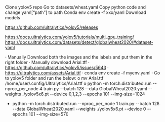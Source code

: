 Clone yolov5 repo
Go to datasets/wheat.yaml
Copy python code and change yaml[“path”] to path
Conda env create -f xxx/yaml
Download models
 
https://github.com/ultralytics/yolov5/releases
 
 
https://docs.ultralytics.com/yolov5/tutorials/multi_gpu_training/ 
https://docs.ultralytics.com/datasets/detect/globalwheat2020/#dataset-yaml 
 
·         Manually Download both the images and the labels and put them in the right folder 
·         Manually download Arial.tff 
·         https://github.com/ultralytics/yolov5/issues/5643 
·         https://ultralytics.com/assets/Arial.ttf
·         conda env create –f myenv.yaml 
·         Go to yolov5 folder and run the below: 
o    mv Arial.ttf /home/user/.config/Ultralytics/Arial.ttf 
o    python -m torch.distributed.run --nproc_per_node 4 train.py --batch 128 --data GlobalWheat2020.yaml --weights ./yolov5x6.pt --device 0,1,2,3 --epochs 101 --img-size=1024 
-    python -m torch.distributed.run --nproc_per_node 1 train.py --batch 128 --data GlobalWheat2020.yaml --weights ./yolov5x6.pt --device 0 --epochs 101 --img-size=570
